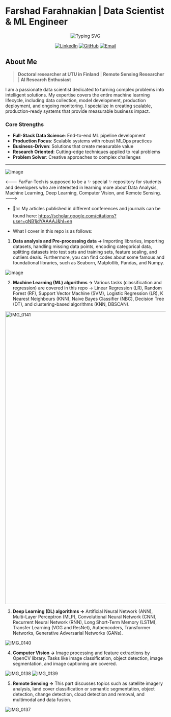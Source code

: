 # Farshad Farahnakian | Data Scientist & ML Engineer

<div align="center">

![Typing SVG](https://readme-typing-svg.demolab.com?font=Fira+Code&size=22&pause=1000&color=2E9EF7&center=true&vCenter=true&width=600&lines=Data+Scientist+%26+ML+Engineer;Developing+ML-based+Systems+for+EO+Applications;End-to-End+MLOps+Pipeline+Developer;Research+%26+Innovation+Focused)

[![LinkedIn](https://img.shields.io/badge/LinkedIn-0077B5?style=for-the-badge&logo=linkedin&logoColor=white)](https://linkedin.com/in/farshad-farahnakian-861955194)
[![GitHub](https://img.shields.io/badge/GitHub-100000?style=for-the-badge&logo=github&logoColor=white)](https://utu.fi/en/people/farshad-farahnakian)
[![Email](https://img.shields.io/badge/Email-D14836?style=for-the-badge&logo=gmail&logoColor=white)](mailto:farshad.farahnakian@utu.fi)

</div>

## About Me

> **Doctoral researcher at UTU in Finland** | **Remote Sensing Researcher** | **AI Research Enthusiast**

I am a passionate data scientist dedicated to turning complex problems into intelligent solutions. My expertise covers the entire machine learning lifecycle, including data collection, model development, production deployment, and ongoing monitoring. I specialize in creating scalable, production-ready systems that provide measurable business impact.

### Core Strengths
- **Full-Stack Data Science**: End-to-end ML pipeline development
- **Production Focus**: Scalable systems with robust MLOps practices
- **Business-Driven**: Solutions that create measurable value
- **Research Oriented**: Cutting-edge techniques applied to real problems
- **Problem Solver**: Creative approaches to complex challenges

---

![image](https://github.com/user-attachments/assets/17a8a8bb-24db-4965-b79d-4272f3ee3547)



<---
FarFar-Tech is supposed to be a ✨ special ✨ repository for students 
and developers who are interested in learning more about Data Analysis, 
Machine Learning, Deep Learning, Computer Vision, and Remote Sensing.  
--->

- 👻📊 My articles published in different conferences and journals can be found here: 
  https://scholar.google.com/citations?user=gNB1jdYAAAAJ&hl=en

- What I cover in this repo is as follows:

1. **Data analysis and Pre-processing data ->** Importing libraries, importing datasets, handling missing data points, encoding categorical data, splitting datasets into test sets and training sets, feature scaling, and outliers deals. Furthermore, you can find codes about some famous and foundational libraries, such as Seaborn, Matplotlib, Pandas, and Numpy.

![image](https://github.com/user-attachments/assets/f369ea1d-ac34-4b29-99df-cf67f6ae700c)

2. **Machine Learning (ML) algorithms ->** Various tasks (classification and regression) are covered in this repo -> Linear Regression (LR), Random Forest (RF), Support Vector Machine (SVM), Logistic Regression (LR), K Nearest Neighbours (KNN), Naive Bayes Classifier (NBC), Decision Tree (DT), and clustering-based algorithms (KNN, DBSCAN).

<img width="918" alt="IMG_0141" src="https://github.com/user-attachments/assets/a1eb43cc-b0c4-4922-b3ed-bb8ee07707fd" />

3. **Deep Learning (DL) algorithms ->** Artificial Neural Network (ANN), Multi-Layer Perceptron (MLP), Convolutional Neural Network (CNN), Recurrent Neural Network (RNN), Long Short-Term Memory (LSTM), Transfer Learning (VGG and ResNet), Autoencoders, Transformer Networks, Generative Adversarial Networks (GANs).

![IMG_0140](https://github.com/user-attachments/assets/7907a827-8c92-40e4-a754-406fc0b9ab91)

4. **Computer Vision ->** Image processing and feature extractions by OpenCV library. Tasks like image classification, object detection, image segmentation, and image captioning are covered.

![IMG_0138](https://github.com/user-attachments/assets/f25bd83c-7a5c-4eb5-856d-f6a203da56ec)
![IMG_0139](https://github.com/user-attachments/assets/528b4c0b-2ea4-4d95-b644-6309688bb7c2)

5. **Remote Sensing ->** This part discusses topics such as satellite imagery analysis, land cover classification or semantic segmentation, object detection, change detection, cloud detection and removal, and multimodal and data fusion.

![IMG_0137](https://github.com/user-attachments/assets/c5c338cd-1344-4796-88cf-b9a1a6e6b369)
 
